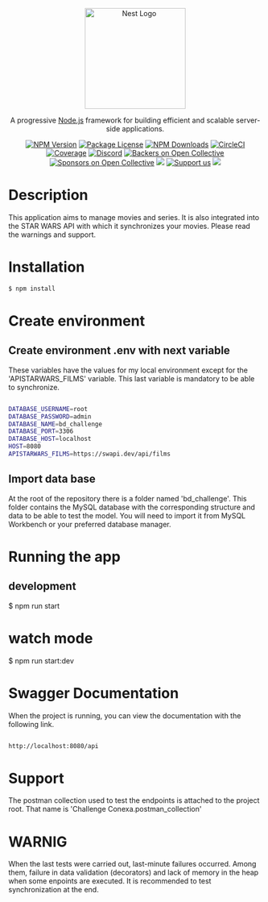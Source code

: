 <p align="center">
  <a href="http://nestjs.com/" target="blank"><img src="https://nestjs.com/img/logo-small.svg" width="200" alt="Nest Logo" /></a>
</p>

[circleci-image]: https://img.shields.io/circleci/build/github/nestjs/nest/master?token=abc123def456
[circleci-url]: https://circleci.com/gh/nestjs/nest

  <p align="center">A progressive <a href="http://nodejs.org" target="_blank">Node.js</a> framework for building efficient and scalable server-side applications.</p>
    <p align="center">
<a href="https://www.npmjs.com/~nestjscore" target="_blank"><img src="https://img.shields.io/npm/v/@nestjs/core.svg" alt="NPM Version" /></a>
<a href="https://www.npmjs.com/~nestjscore" target="_blank"><img src="https://img.shields.io/npm/l/@nestjs/core.svg" alt="Package License" /></a>
<a href="https://www.npmjs.com/~nestjscore" target="_blank"><img src="https://img.shields.io/npm/dm/@nestjs/common.svg" alt="NPM Downloads" /></a>
<a href="https://circleci.com/gh/nestjs/nest" target="_blank"><img src="https://img.shields.io/circleci/build/github/nestjs/nest/master" alt="CircleCI" /></a>
<a href="https://coveralls.io/github/nestjs/nest?branch=master" target="_blank"><img src="https://coveralls.io/repos/github/nestjs/nest/badge.svg?branch=master#9" alt="Coverage" /></a>
<a href="https://discord.gg/G7Qnnhy" target="_blank"><img src="https://img.shields.io/badge/discord-online-brightgreen.svg" alt="Discord"/></a>
<a href="https://opencollective.com/nest#backer" target="_blank"><img src="https://opencollective.com/nest/backers/badge.svg" alt="Backers on Open Collective" /></a>
<a href="https://opencollective.com/nest#sponsor" target="_blank"><img src="https://opencollective.com/nest/sponsors/badge.svg" alt="Sponsors on Open Collective" /></a>
  <a href="https://paypal.me/kamilmysliwiec" target="_blank"><img src="https://img.shields.io/badge/Donate-PayPal-ff3f59.svg"/></a>
    <a href="https://opencollective.com/nest#sponsor"  target="_blank"><img src="https://img.shields.io/badge/Support%20us-Open%20Collective-41B883.svg" alt="Support us"></a>
  <a href="https://twitter.com/nestframework" target="_blank"><img src="https://img.shields.io/twitter/follow/nestframework.svg?style=social&label=Follow"></a>
</p>
  <!--[![Backers on Open Collective](https://opencollective.com/nest/backers/badge.svg)](https://opencollective.com/nest#backer)
  [![Sponsors on Open Collective](https://opencollective.com/nest/sponsors/badge.svg)](https://opencollective.com/nest#sponsor)-->

# Description

This application aims to manage movies and series. It is also integrated into the STAR WARS API with which it synchronizes your movies. Please read the warnings and support.

# Installation

```bash
$ npm install
```

# Create environment

## Create environment .env with next variable

These variables have the values ​​for my local environment except for the 'APISTARWARS_FILMS' variable. This last variable is mandatory to be able to synchronize.

```bash

DATABASE_USERNAME=root
DATABASE_PASSWORD=admin
DATABASE_NAME=bd_challenge
DATABASE_PORT=3306
DATABASE_HOST=localhost
HOST=8080
APISTARWARS_FILMS=https://swapi.dev/api/films

```

## Import data base

At the root of the repository there is a folder named 'bd_challenge'. This folder contains the MySQL database with the corresponding structure and data to be able to test the model. You will need to import it from MySQL Workbench or your preferred database manager.

# Running the app

## development
$ npm run start

# watch mode
$ npm run start:dev

# Swagger Documentation

When the project is running, you can view the documentation with the following link.

```bash

http://localhost:8080/api

```
# Support

The postman collection used to test the endpoints is attached to the project root. That name is 
'Challenge Conexa.postman_collection'

# WARNIG

When the last tests were carried out, last-minute failures occurred. Among them, failure in data validation (decorators) and lack of memory in the heap when some enpoints are executed.
It is recommended to test synchronization at the end.

